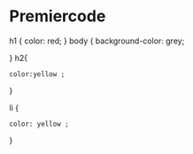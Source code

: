 # Premiercode

h1
{
	color: red;
}
body 
{
	background-color: grey;


}
h2{

	color:yellow ;

}


li {

	color: yellow ;

}


